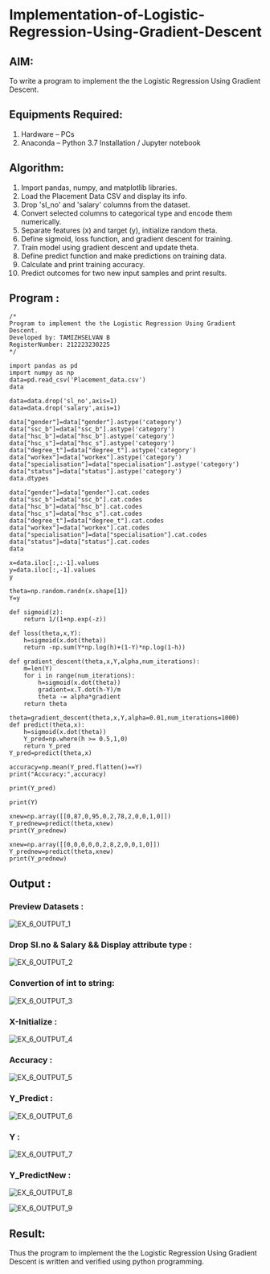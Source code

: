 # Implementation-of-Logistic-Regression-Using-Gradient-Descent

## AIM:
To write a program to implement the the Logistic Regression Using Gradient Descent.

## Equipments Required:
1. Hardware – PCs
2. Anaconda – Python 3.7 Installation / Jupyter notebook

## Algorithm:

1. Import pandas, numpy, and matplotlib libraries.
2. Load the Placement Data CSV and display its info.
3. Drop 'sl_no' and 'salary' columns from the dataset.
4. Convert selected columns to categorical type and encode them numerically.
5. Separate features (x) and target (y), initialize random theta.
6. Define sigmoid, loss function, and gradient descent for training.
7. Train model using gradient descent and update theta.
8. Define predict function and make predictions on training data.
9. Calculate and print training accuracy.
10. Predict outcomes for two new input samples and print results.


## Program :
```
/*
Program to implement the the Logistic Regression Using Gradient Descent.
Developed by: TAMIZHSELVAN B
RegisterNumber: 212223230225
*/
```
```
import pandas as pd
import numpy as np
data=pd.read_csv('Placement_data.csv')
data

data=data.drop('sl_no',axis=1)
data=data.drop('salary',axis=1)

data["gender"]=data["gender"].astype('category')
data["ssc_b"]=data["ssc_b"].astype('category')
data["hsc_b"]=data["hsc_b"].astype('category')
data["hsc_s"]=data["hsc_s"].astype('category')
data["degree_t"]=data["degree_t"].astype('category')
data["workex"]=data["workex"].astype('category')
data["specialisation"]=data["specialisation"].astype('category')
data["status"]=data["status"].astype('category')
data.dtypes

data["gender"]=data["gender"].cat.codes
data["ssc_b"]=data["ssc_b"].cat.codes
data["hsc_b"]=data["hsc_b"].cat.codes
data["hsc_s"]=data["hsc_s"].cat.codes
data["degree_t"]=data["degree_t"].cat.codes
data["workex"]=data["workex"].cat.codes
data["specialisation"]=data["specialisation"].cat.codes
data["status"]=data["status"].cat.codes
data

x=data.iloc[:,:-1].values
y=data.iloc[:,-1].values
y

theta=np.random.randn(x.shape[1])
Y=y

def sigmoid(z):
    return 1/(1+np.exp(-z))

def loss(theta,x,Y):
    h=sigmoid(x.dot(theta))
    return -np.sum(Y*np.log(h)+(1-Y)*np.log(1-h))

def gradient_descent(theta,x,Y,alpha,num_iterations):
    m=len(Y)
    for i in range(num_iterations):
        h=sigmoid(x.dot(theta))
        gradient=x.T.dot(h-Y)/m
        theta -= alpha*gradient
    return theta

theta=gradient_descent(theta,x,Y,alpha=0.01,num_iterations=1000)
def predict(theta,x):
    h=sigmoid(x.dot(theta))
    Y_pred=np.where(h >= 0.5,1,0)
    return Y_pred
Y_pred=predict(theta,x)

accuracy=np.mean(Y_pred.flatten()==Y)
print("Accuracy:",accuracy)

print(Y_pred)

print(Y)

xnew=np.array([[0,87,0,95,0,2,78,2,0,0,1,0]])
Y_prednew=predict(theta,xnew)
print(Y_prednew)

xnew=np.array([[0,0,0,0,0,2,8,2,0,0,1,0]])
Y_prednew=predict(theta,xnew)
print(Y_prednew)

```

## Output :

### Preview Datasets :

![EX_6_OUTPUT_1](https://github.com/user-attachments/assets/c3cdc365-0520-40c4-a7f4-8cf83379a11c)

### Drop Sl.no & Salary && Display attribute type :

![EX_6_OUTPUT_2](https://github.com/user-attachments/assets/94b1b23f-f7d2-4e7c-857a-4a597b0d0dfd)


### Convertion of int to string:

![EX_6_OUTPUT_3](https://github.com/user-attachments/assets/b9d8906b-ff7a-490d-a849-860e0e1a2457)


### X-Initialize :

![EX_6_OUTPUT_4](https://github.com/user-attachments/assets/a8bebdd4-26db-438d-acf7-385ae84e81a9)


### Accuracy :

![EX_6_OUTPUT_5](https://github.com/user-attachments/assets/f41bcdfb-b769-46c2-8424-ffc105f2366a)

### Y_Predict :

![EX_6_OUTPUT_6](https://github.com/user-attachments/assets/b6e91620-a23f-424a-b544-f88e73524be4)


### Y :

![EX_6_OUTPUT_7](https://github.com/user-attachments/assets/c183dbdf-d124-455b-9f0b-f5328a33e053)


### Y_PredictNew :

![EX_6_OUTPUT_8](https://github.com/user-attachments/assets/7ff380b6-0333-49ef-9ccd-734228a6fd72)



![EX_6_OUTPUT_9](https://github.com/user-attachments/assets/68e3bf19-1277-403e-af4e-8a3fb058b2a1)



## Result:
Thus the program to implement the the Logistic Regression Using Gradient Descent is written and verified using python programming.

